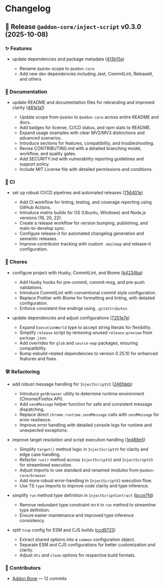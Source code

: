 # Changelog

## 🚀 Release `@addon-core/inject-script` v0.3.0 (2025-10-08)


### ✨ Features

* update dependencies and package metadata ([413b15e](https://github.com/addon-stack/inject-script/commit/413b15eec9fb2e72f4d226ecd39388d488806c97))

  - Rename `@adnbn` scope to `@addon-core`
  - Add new dev dependencies including Jest, CommitLint, ReleaseIt, and others



### 📝 Documentation

* update README and documentation files for rebranding and improved clarity ([481e1a1](https://github.com/addon-stack/inject-script/commit/481e1a1c286da14ae480e9408f4e9cd0a82fa877))

  - Update scope from `@adnbn` to `@addon-core` across entire README and docs.
  - Add badges for license, CI/CD status, and npm stats to README.
  - Expand usage examples with clear MV2/MV3 distinctions and advanced scenarios.
  - Introduce sections for features, compatibility, and troubleshooting.
  - Revise CONTRIBUTING.md with a detailed branching model, workflow, and quality gates.
  - Add SECURITY.md with vulnerability reporting guidelines and support policy.
  - Include MIT License file with detailed permissions and conditions.



### 🤖 CI

* set up robust CI/CD pipelines and automated releases ([756401e](https://github.com/addon-stack/inject-script/commit/756401e0faf950ab6e0c3bdb214399efd15c2583))

  - Add CI workflow for linting, testing, and coverage reporting using GitHub Actions.
  - Introduce matrix builds for OS (Ubuntu, Windows) and Node.js versions (18, 20, 22).
  - Create a release workflow for version bumping, publishing, and main-to-develop sync.
  - Configure release-it for automated changelog generation and semantic releases.
  - Improve contributor tracking with custom `.mailmap` and release-it configuration.



### 🧹 Chores

* configure project with Husky, CommitLint, and Biome ([b4234ba](https://github.com/addon-stack/inject-script/commit/b4234ba9c5d294d022307f3e178309f44c0947a4))

  - Add Husky hooks for pre-commit, commit-msg, and pre-push validations.
  - Introduce CommitLint with conventional commit style configuration.
  - Replace Prettier with Biome for formatting and linting, with detailed configuration.
  - Enforce consistent line endings using `.gitattributes`.

* update dependencies and adjust configurations ([7251e7e](https://github.com/addon-stack/inject-script/commit/7251e7ec795dfcf0f60d8f889eecb61ce03192ba))

  - Expand `ExecutionWorld` type to accept string literals for flexibility.
  - Simplify `release` script by removing unused `release:preview` from `package.json`.
  - Add overrides for `glob` and `source-map` packages, ensuring compatibility.
  - Bump esbuild-related dependencies to version 0.25.10 for enhanced features and fixes.



### 🛠️ Refactoring

* add robust message handling for `InjectScriptV2` ([246fdeb](https://github.com/addon-stack/inject-script/commit/246fdebec98854f8deac43702815237c4f34674f))

  - Introduce `getBrowser` utility to determine runtime environment (Chrome/Firefox API).
  - Add `sendMessage` helper function for safe and consistent message dispatching.
  - Replace direct `chrome.runtime.sendMessage` calls with `sendMessage` for error resilience.
  - Improve error handling with detailed console logs for runtime and unexpected exceptions.

* improve target resolution and script execution handling ([1e488e5](https://github.com/addon-stack/inject-script/commit/1e488e5b2514452e6d3d5b00cc80bec01d722da2))

  - Simplify `target()` method logic in `InjectScriptV3` for clarity and edge case handling.
  - Refactor `run()` method across `InjectScriptV2` and `InjectScriptV3` for streamlined execution.
  - Adjust imports to use standard and renamed modules from `@addon-core/browser`.
  - Add more robust error-handling in `InjectScriptV2` execution flow.
  - Use TS `type` imports to improve code clarity and type inference.

* simplify `run` method type definition in `InjectScriptContract` ([bcce7fd](https://github.com/addon-stack/inject-script/commit/bcce7fdcffcb0780fba4ace5e58c3a3136176339))

  - Remove redundant type constraint on `R` in `run` method to streamline type definition.
  - Ensure easier maintenance and improved type inference consistency.

* split `tsup` config for ESM and CJS builds ([ccd9725](https://github.com/addon-stack/inject-script/commit/ccd9725049447a2b55d1eb516c174126151ada5a))

  - Extract shared options into a `common` configuration object.
  - Separate ESM and CJS configurations for better customization and clarity.
  - Adjust `dts` and `clean` options for respective build formats.




### 🙌 Contributors

- [Addon Bone](addonbonedev@gmail.com) — 12 commits
